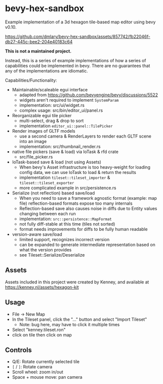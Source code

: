 # bevy-hex-sandbox
Example implementation of a 3d hexagon tile-based map editor using bevy v0.10.



https://github.com/dmlary/bevy-hex-sandbox/assets/857742/fb22046f-db27-445c-bee2-204e40183c64



**This is not a maintained project.**

Instead, this is a series of example implementations of how a series of
capabilities could be implemented in bevy.  There are no guarantees that
any of the implementations are idiomatic.

Capabilities/Functionality:
* Maintainable/scaleable egui interface
    * adapted from https://github.com/bevyengine/bevy/discussions/5522
    * widgets aren't required to implement `SystemParam`
    * implementation: src/ui/widget.rs
    * complex usage: src/bin/editor_ui/panel.rs
* Reorganizable egui tile picker
    * multi-select, drag & drop to sort
    * implementation `editor_ui::panel::TilePicker`
* Render images of GLTF models
    * use a second camera & RenderLayers to render each GLTF scene into an image
    * implementation: src/thumbnail_render.rs
* native file pickers (save & load) via IoTask & rfd crate
    * src/file_picker.rs
* IoTask-based save & load (not using Assets)
    * When bevy's Asset infrastructure is too heavy-weight for loading config
      data, we can use IoTask to load & return the results
    * implementation `tileset::tileset_importer` & `tileset::tileset_exporter`
    * more complicated example in src/persistence.rs
* Serialize (not reflection) based save/load
    * When you need to save a framework agnostic format (example: map file)
      reflection-based formats expose too many internals
    * Reflection-based save also causes noise in diffs due to Entity values
      changing between each run
    * implementation: `src::persistence::MapFormat`
    * not fully diff-stable at this time (tiles not sorted)
    * format needs improvements for diffs to be fully human readable
* version-aware save/load
    * limited support, recognizes incorrect version
    * can be expanded to generate intermediate representation based on what the
      version provides
    * see Tileset::Serialize/Deserialize

## Assets
Assets included in this project were created by Kenney, and available at
https://kenney.nl/assets/hexagon-kit

## Usage
* File -> New Map
* In the Tileset panel, click the "..." button and select "Import Tileset"
    * Note: bug here, may have to click it multiple times
* Select "kenney.tileset.ron"
* click on tile then click on map

## Controls
* Q/E: Rotate currently selected tile
* `[` / `]`: Rotate camera
* Scroll wheel: zoom in/out
* Space + mouse move: pan camera
